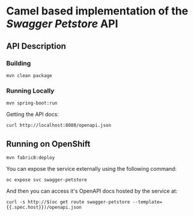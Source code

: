 # Camel based implementation of the _Swagger Petstore_ API

## API Description ##


### Building

    mvn clean package

### Running Locally

    mvn spring-boot:run

Getting the API docs:

    curl http://localhost:8080/openapi.json

## Running on OpenShift

    mvn fabric8:deploy

You can expose the service externally using the following command:

    oc expose svc swagger-petstore

And then you can access it's OpenAPI docs hosted by the service at:

    curl -s http://$(oc get route swagger-petstore --template={{.spec.host}})/openapi.json
